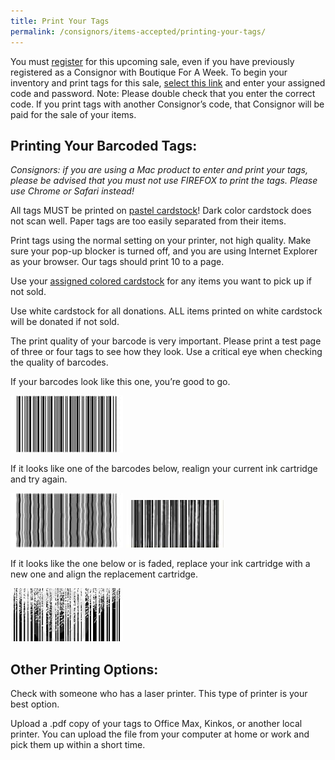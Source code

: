```yaml
---
title: Print Your Tags
permalink: /consignors/items-accepted/printing-your-tags/
---
```


You must [register](/register/) for this upcoming sale, even if you have previously registered as a Consignor with Boutique For A Week. To begin your inventory and print tags for this sale, [select this link](http://www.mysalemanager.net/itm_start.aspx?partnercode=BFAW) and enter your assigned code and password. Note: Please double check that you enter the correct code. If you print tags with another Consignor’s code, that Consignor will be paid for the sale of your items.

## Printing Your Barcoded Tags:

_Consignors: if you are using a Mac product to enter and print your tags, please be advised that you must not use FIREFOX to print the tags. Please use Chrome or Safari instead!_

All tags MUST be printed on <u>pastel cardstock</u>! Dark color cardstock does not scan well. Paper tags are too easily separated from their items.

Print tags using the normal setting on your printer, not high quality. Make sure your pop-up blocker is turned off, and you are using Internet Explorer as your browser. Our tags should print 10 to a page.

Use your [assigned colored cardstock](/consignors/cardstock-color-list/) for any items you want to pick up if not sold.

Use white cardstock for all donations. ALL items printed on white cardstock will be donated if not sold.

The print quality of your barcode is very important. Please print a test page of three or four tags to see how they look. Use a critical eye when checking the quality of barcodes.

If your barcodes look like this one, you’re good to go.

![Good Barcode](/img/goodbarcode.jpg)

If it looks like one of the barcodes below, realign your current ink cartridge and try again.

![Barcode ](/img/mediumbarcode.jpg) ![Barcode](/img/mediumbarcode2.jpg)

If it looks like the one below or is faded, replace your ink cartridge with a new one and align the replacement cartridge.

![Bad Barcode](/img/badbarcode.jpg)

## Other Printing Options:

Check with someone who has a laser printer. This type of printer is your best option.

Upload a .pdf copy of your tags to Office Max, Kinkos, or another local printer. You can upload the file from your computer at home or work and pick them up within a short time.
